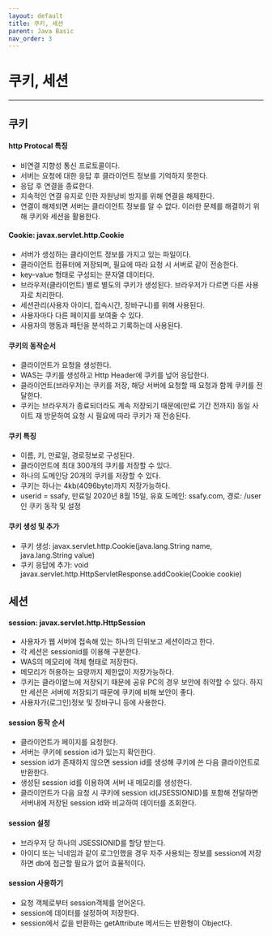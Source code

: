 ```yaml
---
layout: default
title: 쿠키, 세션
parent: Java Basic
nav_order: 3
---
```


# 쿠키, 세션

---

## 쿠키

#### http Protocal 특징

- 비연결 지향성 통신 프로토콜이다.
- 서버는 요청에 대한 응답 후 클라이언트 정보를 기억하지 못한다.
- 응답 후 연결을 종료한다.
- 지속적인 연결 유지로 인한 자원낭비 방지를 위해 연결을 해제한다.
- 연결이 해제되면 서버는 클라이언트 정보를 알 수 없다. 이러한 문제를 해결하기 위해 쿠키와 세션을 활용한다.

#### Cookie: javax.servlet.http.Cookie

- 서버가 생성하는 클라이언트 정보를 가지고 있는 파일이다.
- 클라이언트 컴퓨터에 저장되며, 필요에 따라 요청 시 서버로 같이 전송한다.
- key-value 형태로 구성되는 문자열 데이터다.
- 브라우저(클라이언트) 별로 별도의 쿠키가 생성된다. 브라우저가 다르면 다른 사용자로 처리한다.
- 세션관리(사용자 아이디, 접속시간, 장바구니)를 위해 사용된다.
- 사용자마다 다른 페이지를 보여줄 수 있다.
- 사용자의 행동과 패턴을 분석하고 기록하는데 사용된다.

#### 쿠키의 동작순서

- 클라이언트가 요청을 생성한다.
- WAS는 쿠키를 생성하고 Http Header에 쿠키를 넢어 응답한다.
- 클라이언트(브라우저)는 쿠키를 저장, 해당 서버에 요청할 때 요청과 함께 쿠키를 전달한다.
- 쿠키는 브라우저가 종료되더라도 계속 저장되기 때문에(만료 기간 전까지) 동일 사이트 재 방문하여 요청 시 필요에 따라 쿠키가 재 전송된다.

#### 쿠키 특징

- 이름, 키, 만료일, 경로정보로 구성된다.
- 클라이언트에 최대 300개의 쿠키를 저장할 수 있다.
- 하나의 도메인당 20개의 쿠키를 저장할 수 있다.
- 쿠키는 하나는 4kb(4096byte)까지 저장가능하다.
- userid = ssafy, 만료일 2020년 8월 15일, 유효 도메인: ssafy.com, 경로: /user인 쿠키 동작 및 설정

#### 쿠키 생성 및 추가

- 쿠키 생성: javax.servlet.http.Cookie(java.lang.String name, java.lang.String value)
- 쿠키 응답에 추가: void javax.servlet.http.HttpServletResponse.addCookie(Cookie cookie)

## 세션

#### session: javax.servlet.http.HttpSession

- 사용자가 웹 서버에 접속해 있는 하나의 단위보고 세션이라고 한다.
- 각 세션은 sessionid를 이용해 구분한다.
- WAS의 메모리에 객체 형태로 저장한다.
- 메모리가 허용하는 요량까지 제한없이 저장가능하다.
- 쿠키는 클라이엍느에 저장되기 때문에 공유 PC의 경우 보안에 취약할 수 있다. 하지만 세션은 서버에 저장되기 때문에 쿠키에 비해 보안이 좋다.
- 사용자가(로그인)정보 및 장바구니 등에 사용한다.

#### session 동작 순서

- 클라이언트가 페이지를 요청한다.
- 서버는 쿠키에 session id가 있는지 확인한다.
- session id가 존재하지 않으면 session id를 생성해 쿠키에 쓴 다음 클라이언트로 반환한다.
- 생성된 session id를 이용하여 서버 내 메모리를 생성한다.
- 클라이언트가 다음 요청 시 쿠키에 session id(JSESSIONID)를 포함해 전달하면 서버내에 저장된 session id와 비교하여 데이터를 조회한다.

#### session 설정

- 브라우저 당 하나의 JSESSIONID를 할당 받는다.
- 아이디 또는 닉네임과 같이 로그인했을 경우 자주 사용되는 정보를 session에 저장하면 db에 접근할 필요가 없어 효율적이다.

#### session 사용하기

- 요청 객체로부터 session객체를 얻어온다.
- session에 데이터를 설정하여 저장한다.
- session에서 값을 반환하는 getAttribute 메서드는 반환형이 Object다.
